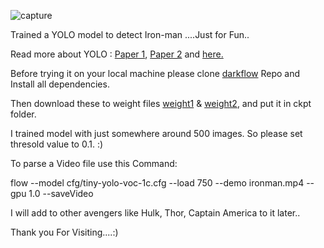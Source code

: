 ![capture](https://user-images.githubusercontent.com/22338553/36064105-f8868f5c-0eab-11e8-8b8d-aa86e37dd5e6.JPG)

Trained a YOLO model to detect Iron-man ....Just for Fun..
<p>Read more about YOLO  : <a href="https://arxiv.org/pdf/1506.02640.pdf">Paper 1</a>, <a href="https://arxiv.org/pdf/1612.08242.pdf">Paper 2</a> and <a href="https://pjreddie.com/darknet/yolo/">here.</a></p>
<p>Before trying it on your local machine please clone <a href = "https://github.com/thtrieu/darkflow.git">darkflow</a> Repo and Install all dependencies.</p>
<p>Then download these to weight files <a href = "https://drive.google.com/open?id=19QoNoUW8E4YulIxU-sSALO8V5_P0tipv">weight1</a> & <a href = "https://drive.google.com/open?id=1xIjebZI3DzTQZkHZ5cXORCe2vxQBHL5K">weight2</a>, and put it in ckpt folder.</p>
<p>I trained model with just somewhere around 500 images. So please set thresold value to 0.1. :) </p>
<p>To parse a Video file use this Command:</p>
      flow --model cfg/tiny-yolo-voc-1c.cfg --load 750 --demo ironman.mp4 --gpu 1.0 --saveVideo
<p></p>
<p>I will add to other avengers like Hulk, Thor, Captain America to it  later..</p>
<p>Thank you For Visiting....:)</p>
